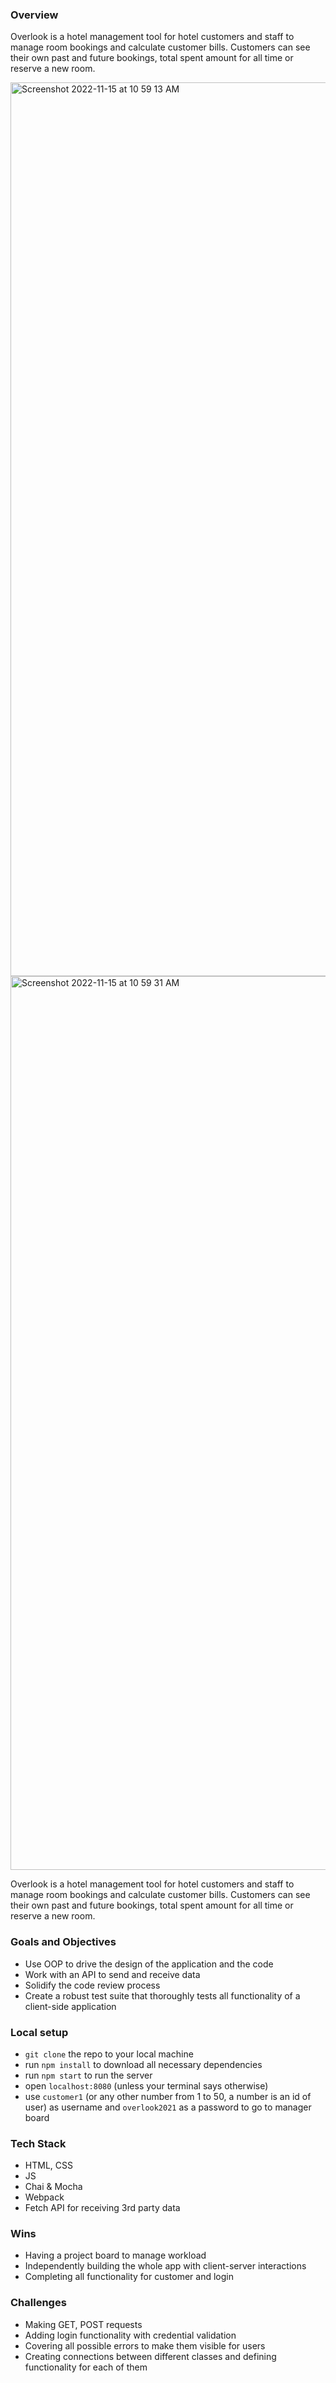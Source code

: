 ### Overview

Overlook is a hotel management tool for hotel customers and staff to manage room bookings and calculate customer bills. Customers can see their own past and future bookings, total spent amount for all time or reserve a new room.

<img width="1430" alt="Screenshot 2022-11-15 at 10 59 13 AM" src="https://user-images.githubusercontent.com/105132801/201992729-215d0c25-d6ae-481c-b7c4-e29badefe202.png">

<img width="1430" alt="Screenshot 2022-11-15 at 10 59 31 AM" src="https://user-images.githubusercontent.com/105132801/201992771-cd6028ec-b23b-4cdf-8d37-a57311bd41a7.png">


Overlook is a hotel management tool for hotel customers and staff to manage room bookings and calculate customer bills. Customers can see their own past and future bookings, total spent amount for all time or reserve a new room.
### Goals and Objectives

- Use OOP to drive the design of the application and the code
- Work with an API to send and receive data
- Solidify the code review process
- Create a robust test suite that thoroughly tests all functionality of a client-side application

### Local setup

- `git clone` the repo to your local machine
- run `npm install` to download all necessary dependencies
- run `npm start` to run the server
- open `localhost:8080` (unless your terminal says otherwise)
- use `customer1` (or any other number from 1 to 50, a number is an id of user) as username and `overlook2021` as a password to go to manager board

### Tech Stack

- HTML, CSS
- JS
- Chai & Mocha
- Webpack
- Fetch API for receiving 3rd party data


### Wins

- Having a project board to manage workload
- Independently building the whole app with client-server interactions
- Completing all functionality for customer and login

### Challenges

- Making GET, POST requests
- Adding login functionality with credential validation
- Covering all possible errors to make them visible for users
- Creating connections between different classes and defining functionality for each of them
